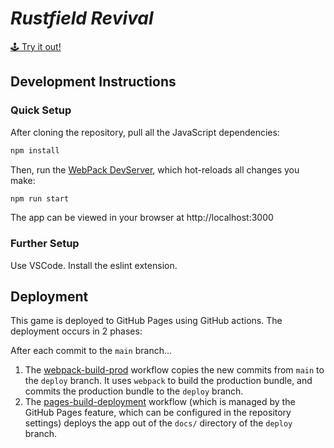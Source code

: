 # _Rustfield Revival_

[🕹️ Try it out!](https://scottysseus.github.io/rustfield-revival/)

## Development Instructions

### Quick Setup

After cloning the repository, pull all the JavaScript dependencies:

```bash
npm install
```

Then, run the [WebPack DevServer](https://webpack.js.org/configuration/dev-server/), which hot-reloads all changes you make:

```bash
npm run start
```

The app can be viewed in your browser at http://localhost:3000

### Further Setup

Use VSCode. Install the eslint extension.

## Deployment

This game is deployed to GitHub Pages using GitHub actions. The deployment occurs in 2 phases:

After each commit to the `main` branch...

1. The [webpack-build-prod](https://github.com/scottysseus/rustfield-revival/actions/workflows/webpack-build-prod.yml) workflow copies the new commits from `main` to the `deploy` branch. It uses `webpack` to build the production bundle, and commits the production bundle to the `deploy` branch.
2. The [pages-build-deployment](https://github.com/scottysseus/rustfield-revival/actions/workflows/pages/pages-build-deployment) workflow (which is managed by the GitHub Pages feature, which can be configured in the repository settings) deploys the app out of the `docs/` directory of the `deploy` branch.
